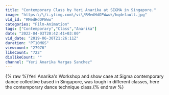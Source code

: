 ```yaml
---
title: "Contemporary Class by Yeri Anarika at SIGMA in Singapore."
image: "https:\/\/i.ytimg.com\/vi\/RMedHdOPWww\/hqdefault.jpg"
vid_id: "RMedHdOPWww"
categories: "Film-Animation"
tags: ["Contemporary","Class","Anarika"]
date: "2022-04-03T20:42:41+03:00"
vid_date: "2019-06-30T21:26:11Z"
duration: "PT10M6S"
viewcount: "27976"
likeCount: "722"
dislikeCount: ""
channel: "Yeri Anarika Vargas Sanchez"
---
```

{% raw %}Yeri Anarika's Workshop and show case at Sigma contemporary dance collective based in Singapore, was tough in different classes, here the contemporary dance technique class.{% endraw %}
